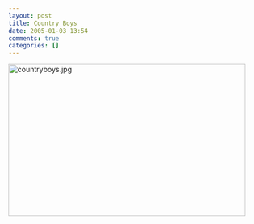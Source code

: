 ```yaml
---
layout: post
title: Country Boys
date: 2005-01-03 13:54
comments: true
categories: []
---
```

<img alt="countryboys.jpg" src="http://peterfilias.com/archives/countryboys.jpg" width="470" height="303" />
